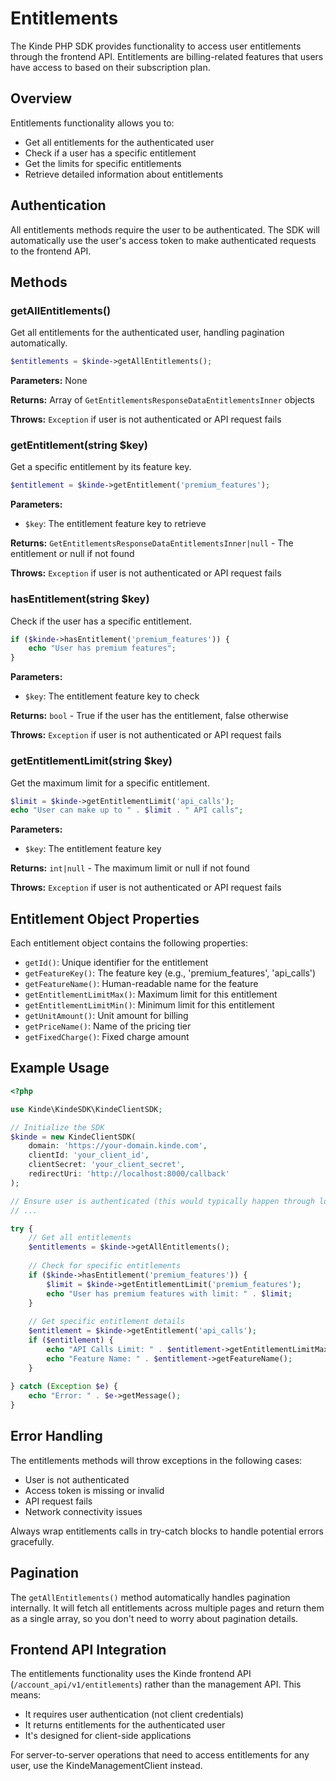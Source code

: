 # Entitlements

The Kinde PHP SDK provides functionality to access user entitlements through the frontend API. Entitlements are billing-related features that users have access to based on their subscription plan.

## Overview

Entitlements functionality allows you to:
- Get all entitlements for the authenticated user
- Check if a user has a specific entitlement
- Get the limits for specific entitlements
- Retrieve detailed information about entitlements

## Authentication

All entitlements methods require the user to be authenticated. The SDK will automatically use the user's access token to make authenticated requests to the frontend API.

## Methods

### getAllEntitlements()

Get all entitlements for the authenticated user, handling pagination automatically.

```php
$entitlements = $kinde->getAllEntitlements();
```

**Parameters:** None

**Returns:** Array of `GetEntitlementsResponseDataEntitlementsInner` objects

**Throws:** `Exception` if user is not authenticated or API request fails

### getEntitlement(string $key)

Get a specific entitlement by its feature key.

```php
$entitlement = $kinde->getEntitlement('premium_features');
```

**Parameters:**
- `$key`: The entitlement feature key to retrieve

**Returns:** `GetEntitlementsResponseDataEntitlementsInner|null` - The entitlement or null if not found

**Throws:** `Exception` if user is not authenticated or API request fails

### hasEntitlement(string $key)

Check if the user has a specific entitlement.

```php
if ($kinde->hasEntitlement('premium_features')) {
    echo "User has premium features";
}
```

**Parameters:**
- `$key`: The entitlement feature key to check

**Returns:** `bool` - True if the user has the entitlement, false otherwise

**Throws:** `Exception` if user is not authenticated or API request fails

### getEntitlementLimit(string $key)

Get the maximum limit for a specific entitlement.

```php
$limit = $kinde->getEntitlementLimit('api_calls');
echo "User can make up to " . $limit . " API calls";
```

**Parameters:**
- `$key`: The entitlement feature key

**Returns:** `int|null` - The maximum limit or null if not found

**Throws:** `Exception` if user is not authenticated or API request fails

## Entitlement Object Properties

Each entitlement object contains the following properties:

- `getId()`: Unique identifier for the entitlement
- `getFeatureKey()`: The feature key (e.g., 'premium_features', 'api_calls')
- `getFeatureName()`: Human-readable name for the feature
- `getEntitlementLimitMax()`: Maximum limit for this entitlement
- `getEntitlementLimitMin()`: Minimum limit for this entitlement
- `getUnitAmount()`: Unit amount for billing
- `getPriceName()`: Name of the pricing tier
- `getFixedCharge()`: Fixed charge amount

## Example Usage

```php
<?php

use Kinde\KindeSDK\KindeClientSDK;

// Initialize the SDK
$kinde = new KindeClientSDK(
    domain: 'https://your-domain.kinde.com',
    clientId: 'your_client_id',
    clientSecret: 'your_client_secret',
    redirectUri: 'http://localhost:8000/callback'
);

// Ensure user is authenticated (this would typically happen through login flow)
// ...

try {
    // Get all entitlements
    $entitlements = $kinde->getAllEntitlements();
    
    // Check for specific entitlements
    if ($kinde->hasEntitlement('premium_features')) {
        $limit = $kinde->getEntitlementLimit('premium_features');
        echo "User has premium features with limit: " . $limit;
    }
    
    // Get specific entitlement details
    $entitlement = $kinde->getEntitlement('api_calls');
    if ($entitlement) {
        echo "API Calls Limit: " . $entitlement->getEntitlementLimitMax();
        echo "Feature Name: " . $entitlement->getFeatureName();
    }
    
} catch (Exception $e) {
    echo "Error: " . $e->getMessage();
}
```

## Error Handling

The entitlements methods will throw exceptions in the following cases:

- User is not authenticated
- Access token is missing or invalid
- API request fails
- Network connectivity issues

Always wrap entitlements calls in try-catch blocks to handle potential errors gracefully.

## Pagination

The `getAllEntitlements()` method automatically handles pagination internally. It will fetch all entitlements across multiple pages and return them as a single array, so you don't need to worry about pagination details.

## Frontend API Integration

The entitlements functionality uses the Kinde frontend API (`/account_api/v1/entitlements`) rather than the management API. This means:

- It requires user authentication (not client credentials)
- It returns entitlements for the authenticated user
- It's designed for client-side applications

For server-to-server operations that need to access entitlements for any user, use the KindeManagementClient instead. 